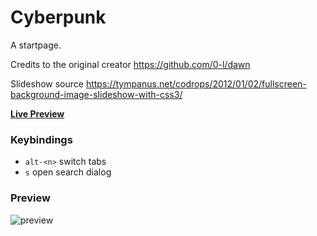 # Cyberpunk
A startpage.

Credits to the original creator
https://github.com/0-l/dawn

Slideshow source
https://tympanus.net/codrops/2012/01/02/fullscreen-background-image-slideshow-with-css3/


[**Live Preview**](https://0-l.github.io/dawn/?)

### Keybindings

- `alt-<n>` switch tabs
- `s` open search dialog 

### Preview
![preview](https://i.imgur.com/VVWIuWy.jpg)

